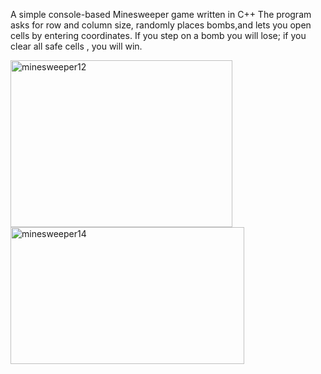 A simple console-based Minesweeper game written in C++ 
The program asks for row and column size, randomly places bombs,and lets you open cells by entering coordinates.
If you step on a bomb you will lose; if you clear all safe cells , you will win.

<img width="355" height="267" alt="minesweeper12" src="https://github.com/user-attachments/assets/96766fa9-1ac1-49b9-9d4e-6fded199017a" />

<img width="374" height="219" alt="minesweeper14" src="https://github.com/user-attachments/assets/2ec185a0-1b26-420f-bedf-da74e8cbf7b8" />
